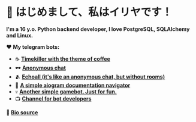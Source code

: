 # 👋 はじめまして、私はイリヤです！

**I'm a 16 y.o. Python backend developer, I love PostgreSQL, SQLAlchemy and Linux.**

**❤️ My telegram bots:**
- ☕️ [**Timekiller with the theme of coffee**](https://t.me/kohimeka_bot)
- 🕶 [**Anonymous chat**](https://t.me/tokumei_chatto_bot)
- 🫂 [**Echoall (it's like an anonymous chat, but without rooms)**](https://t.me/kohiechoallbot)
- 📖 [**A simple aiogram documentation navigator**](https://t.me/aiodocbot)
- 💀 [**Another simple gamebot. Just for fun.**](http://t.me/buhoivodiybot)
- 📺 [**Channel for bot developers**](https://t.me/aiogram_hent)

**🔗 [Bio source](https://t.me/wakaree_shtpst/6)**
